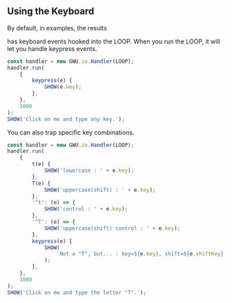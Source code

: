 ## Using the Keyboard

By default, in examples, the results <DIV> has keyboard events hooked into the LOOP. When you run the LOOP, it will let you handle keypress events.

```js
const handler = new GWU.io.Handler(LOOP);
handler.run(
    {
        keypress(e) {
            SHOW(e.key);
        },
    },
    1000
);
SHOW('Click on me and type any key.');
```

You can also trap specific key combinations.

```js
const handler = new GWU.io.Handler(LOOP);
handler.run(
    {
        t(e) {
            SHOW('lowercase : ' + e.key);
        },
        T(e) {
            SHOW('uppercase(shift) : ' + e.key);
        },
        '^t': (e) => {
            SHOW('control : ' + e.key);
        },
        '^T': (e) => {
            SHOW('uppercase(shift) control : ' + e.key);
        },
        keypress(e) {
            SHOW(
                `Not a "T", but... : key=${e.key}, shift=${e.shiftKey}, control=${e.ctrlKey}, alt=${e.altKey}, meta=${e.metaKey}`
            );
        },
    },
    1000
);
SHOW('Click on me and type the letter "T".');
```
